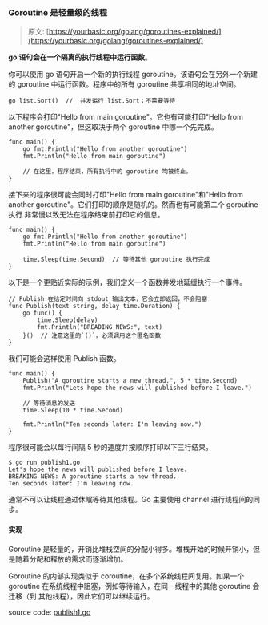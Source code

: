 ### Goroutine 是轻量级的线程

> 原文: [https://yourbasic.org/golang/goroutines-explained/](https://yourbasic.org/golang/goroutines-explained/)

**go 语句会在一个隔离的执行线程中运行函数**。

你可以使用 go 语句开启一个新的执行线程 goroutine。该语句会在另外一个新建的 goroutine 中运行函数。程序中的所有 goroutine 共享相同的地址空间。

```
go list.Sort()  //  并发运行 list.Sort；不需要等待
```

以下程序会打印"Hello from main goroutine"。它也有可能打印"Hello from another goroutine"，但这取决于两个 goroutine 中哪一个先完成。

```
func main() {
	go fmt.Println("Hello from another goroutine")
	fmt.Println("Hello from main goroutine")

	// 在这里，程序结束，所有执行中的 goroutine 均被终止。
}
```

接下来的程序很可能会同时打印"Hello from main goroutine"和"Hello from another goroutine"。它们打印的顺序是随机的。然而也有可能第二个 goroutine 执行
非常慢以致无法在程序结束前打印它的信息。

```
func main() {
	go fmt.Println("Hello from another goroutine")
	fmt.Println("Hello from main goroutine")

	time.Sleep(time.Second)  // 等待其他 goroutine 执行完成
}
```

以下是一个更贴近实际的示例，我们定义一个函数并发地延缓执行一个事件。

```
// Publish 在给定时间向 stdout 输出文本，它会立即返回，不会阻塞
func Publish(text string, delay time.Duration) {
	go func() {
		time.Sleep(delay)
		fmt.Println("BREADING NEWS:", text)
	}()  // 注意这里的`()`，必须调用这个匿名函数
}
```

我们可能会这样使用 Publish 函数。

```
func main() {
	Publish("A goroutine starts a new thread.", 5 * time.Second)
	fmt.Println("Lets hope the news will published before I leave.")

	// 等待消息的发送
	time.Sleep(10 * time.Second)

	fmt.Println("Ten seconds later: I'm leaving now.")
}
```

程序很可能会以每行间隔 5 秒的速度并按顺序打印以下三行结果。

```
$ go run publish1.go
Let's hope the news will published before I leave.
BREAKING NEWS: A goroutine starts a new thread.
Ten seconds later: I'm leaving now.
```

通常不可以让线程通过休眠等待其他线程。Go 主要使用 channel 进行线程间的同步。

#### 实现

Goroutine 是轻量的，开销比堆栈空间的分配小得多。堆栈开始的时候开销小，但是随着分配和释放的需求而逐渐增加。

Goroutine 的内部实现类似于 coroutine，在多个系统线程间复用。如果一个 goroutine 在系统线程中阻塞，例如等待输入，在同一线程中的其他 goroutine 会迁移（到
其他线程），因此它们可以继续运行。

source code: [publish1.go](../src/publish1.go)
